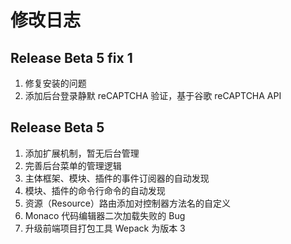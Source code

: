 # 修改日志

## Release Beta 5 fix 1

1. 修复安装的问题
2. 添加后台登录静默 reCAPTCHA 验证，基于谷歌 reCAPTCHA API

## Release Beta 5

1. 添加扩展机制，暂无后台管理
2. 完善后台菜单的管理逻辑
3. 主体框架、模块、插件的事件订阅器的自动发现
4. 模块、插件的命令行命令的自动发现
5. 资源（Resource）路由添加对控制器方法名的自定义
6. Monaco 代码编辑器二次加载失败的 Bug
7. 升级前端项目打包工具 Wepack 为版本 3